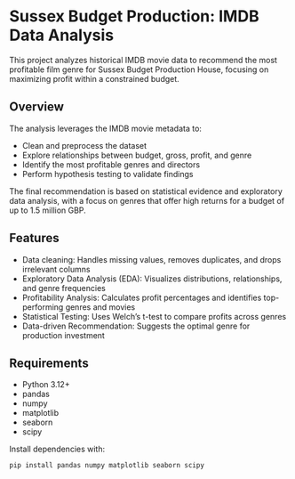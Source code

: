 # Sussex Budget Production: IMDB Data Analysis

This project analyzes historical IMDB movie data to recommend the most profitable film genre for Sussex Budget Production House, focusing on maximizing profit within a constrained budget.

## Overview

The analysis leverages the IMDB movie metadata to:
- Clean and preprocess the dataset
- Explore relationships between budget, gross, profit, and genre
- Identify the most profitable genres and directors
- Perform hypothesis testing to validate findings

The final recommendation is based on statistical evidence and exploratory data analysis, with a focus on genres that offer high returns for a budget of up to 1.5 million GBP.

## Features

- Data cleaning: Handles missing values, removes duplicates, and drops irrelevant columns
- Exploratory Data Analysis (EDA): Visualizes distributions, relationships, and genre frequencies
- Profitability Analysis: Calculates profit percentages and identifies top-performing genres and movies
- Statistical Testing: Uses Welch’s t-test to compare profits across genres
- Data-driven Recommendation: Suggests the optimal genre for production investment

## Requirements

- Python 3.12+
- pandas
- numpy
- matplotlib
- seaborn
- scipy

Install dependencies with:
```sh
pip install pandas numpy matplotlib seaborn scipy
